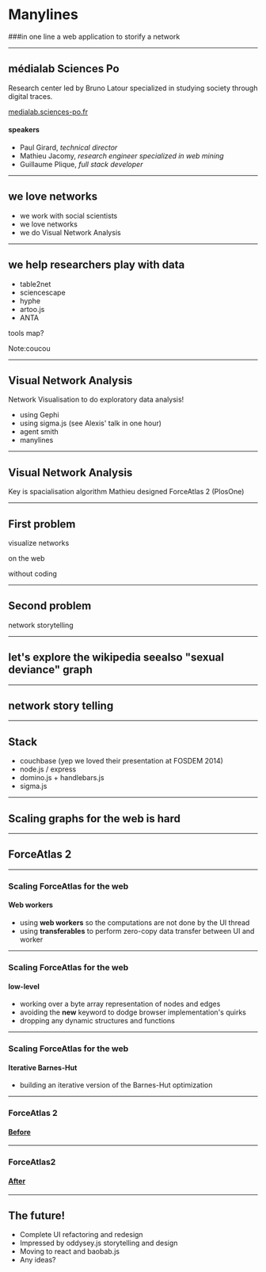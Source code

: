 
# Manylines
###in one line
a web application to storify a network

---

## médialab Sciences Po
Research center led by Bruno Latour specialized in studying society through digital traces.

[medialab.sciences-po.fr](http://www.medialab.sciences-po.fr)
#### speakers
- Paul Girard, *technical director*
- Mathieu Jacomy, *research engineer specialized in web mining*
- Guillaume Plique, *full stack developer*

---

<!-- .slide: data-background="#f0f0f0" -->
## we love networks
- we work with social scientists
- we love networks
- we do Visual Network Analysis

---

<!-- .slide: data-background="resources/our_tools.png" -->

## we help researchers play with data
- table2net
- sciencescape
- hyphe
- artoo.js
- ANTA

tools map?

Note:coucou

---

## Visual Network Analysis
Network Visualisation to do exploratory data analysis!

- using Gephi
- using sigma.js (see Alexis' talk in one hour)
- agent smith
- manylines

---

## Visual Network Analysis
Key is spacialisation algorithm
Mathieu designed ForceAtlas 2 (PlosOne)

---

## First problem
visualize networks

on the web

without coding

---

## Second problem
network storytelling

---

## let's explore the wikipedia seealso "sexual deviance" graph

---

## network story telling

---

## Stack

- couchbase (yep we loved their presentation at FOSDEM 2014)
- node.js / express
- domino.js + handlebars.js
- sigma.js

---

## Scaling graphs for the web is hard

---

## ForceAtlas 2

---

### Scaling ForceAtlas for the web
#### Web workers

- using **web workers** so the computations are not done by the UI thread
- using **transferables** to perform zero-copy data transfer between UI and worker

---

### Scaling ForceAtlas for the web
#### low-level

- working over a byte array representation of nodes and edges
- avoiding the **new** keyword to dodge browser implementation's quirks
- dropping any dynamic structures and functions

---

### Scaling ForceAtlas for the web
#### Iterative Barnes-Hut

- building an iterative version of the Barnes-Hut optimization

---

### ForceAtlas 2

<a href="yeoldeforce.html" target="_blank"><h4>Before</h4></a>

---

### ForceAtlas2

<a href="force.html" target="_blank"><h4>After</h4></a>

---

## The future!

- Complete UI refactoring and redesign
- Impressed by oddysey.js storytelling and design
- Moving to react and baobab.js
- Any ideas?
